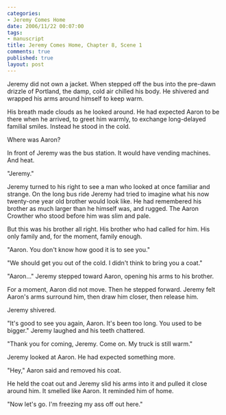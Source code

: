 ```yaml
--- 
categories: 
- Jeremy Comes Home
date: 2006/11/22 00:07:00
tags: 
- manuscript
title: Jeremy Comes Home, Chapter 8, Scene 1
comments: true
published: true
layout: post
---
```


Jeremy did not own a jacket.  When stepped off the bus into the pre-dawn drizzle of Portland, the damp, cold air chilled his body.  He shivered and wrapped his arms around himself to keep warm.

His breath made clouds as he looked around.  He had expected Aaron to be there when he arrived, to greet him warmly, to exchange long-delayed familial smiles.  Instead he stood in the cold.

Where was Aaron?

In front of Jeremy was the bus station.  It would have vending machines.  And heat.

"Jeremy."

Jeremy turned to his right to see a man who looked at once familiar and strange.  On the long bus ride Jeremy had tried to imagine what his now twenty-one year old brother would look like.  He had remembered his brother as much larger than he himself was, and rugged.  The Aaron Crowther who stood before him was slim and pale.

But this was his brother all right.  His brother who had called for him.  His only family and, for the moment, family enough.

"Aaron.  You don't know how good it is to see you."

"We should get you out of the cold.  I didn't think to bring you a coat."

"Aaron..."  Jeremy stepped toward Aaron, opening his arms to his brother.

For a moment, Aaron did not move.  Then he stepped forward.  Jeremy felt Aaron's arms surround him, then draw him closer, then release him.

Jeremy shivered.

"It's good to see you again, Aaron.  It's been too long.  You used to be bigger."  Jeremy laughed and his teeth chattered.

"Thank you for coming, Jeremy.  Come on.  My truck is still warm."

Jeremy looked at Aaron.  He had expected something more.

"Hey," Aaron said and removed his coat.

He held the coat out and Jeremy slid his arms into it and pulled it close around him.  It smelled like Aaron.  It reminded him of home.

"Now let's go.  I'm freezing my ass off out here."

